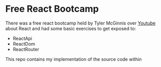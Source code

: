 # Free React Bootcamp
There was a free react bootcamp held by Tyler McGinnis over [Youtube]()  about React and had some basic exercises to get exposed to: 
* ReactApi
* ReactDom
* ReactRouter

This repo contains my implementation of the source code within
